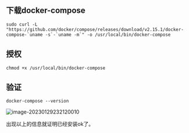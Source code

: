 ## 下载docker-compose

```
sudo curl -L "https://github.com/docker/compose/releases/download/v2.15.1/docker-compose-`uname -s`-`uname -m`" -o /usr/local/bin/docker-compose
```

## 授权

```
chmod +x /usr/local/bin/docker-compose
```

## 验证

```
docker-compose --version
```

![image-20230129232120010](https://qiniu-cdn.janker.top/mdimg/image-20230129232120010.png)

出现以上的信息就证明已经安装ok了。